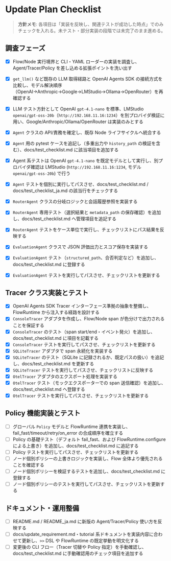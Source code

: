 # Update Plan Checklist

> **方針メモ**: 各項目は「実装を反映し、関連テストが成功した時点」でのみチェックを入れる。未テスト・部分実装の段階では未完了のまま進める。

## 調査フェーズ
- [x] Flow/Node 実行境界と CLI・YAML ローダーの実装を調査し、Agent/Tracer/Policy を差し込める拡張ポイントを洗い出す
- [x] `get_llm()` など既存の LLM 取得経路と OpenAI Agents SDK の接続方式を比較し、モデル解決順序（OpenAI→Anthropic→Google→LMStudio→Ollama→OpenRouter）を再確認する
- [x] LLM テスト方針として OpenAI `gpt-4.1-nano` を標準、LMStudio `openai/gpt-oss-20b`（`http://192.168.11.16:1234`）を別プロバイダ検証に用い、Google/Anthropic/Ollama/OpenRouter は実装のみとする

- [x] `Agent` クラスの API/責務を確定し、既存 Node ライフサイクルへ統合する
- [x] `Agent` 用の pytest ケースを追記し（多重出力や `history_path` の検証を含む）、docs/test_checklist.md に該当項目を追加する
- [x] Agent 系テストは OpenAI `gpt-4.1-nano` を既定モデルとして実行し、別プロバイダ確認は LMStudio (`http://192.168.11.16:1234`, モデル `openai/gpt-oss-20b`) で行う
- [x] `Agent` テストを個別に実行してパスさせ、docs/test_checklist.md / docs/test_checklist_ja.md の該当行をチェックする
- [x] `RouterAgent` クラスの分岐ロジックと会話履歴参照を実装する
- [x] `RouterAgent` 専用テスト（選択結果と `metadata_path` の保存確認）を追加し、docs/test_checklist.md へ管理項目を追記する
- [x] `RouterAgent` テストをケース単位で実行し、チェックリストにパス結果を反映する
- [x] `EvaluationAgent` クラスで JSON 評価出力とスコア保存を実装する
- [x] `EvaluationAgent` テスト（`structured_path`、合否判定など）を追加し、docs/test_checklist.md に登録する
- [x] `EvaluationAgent` テストを実行してパスさせ、チェックリストを更新する

## Tracer クラス実装とテスト
- [x] OpenAI Agents SDK Tracer インターフェース準拠の抽象を整備し、FlowRuntime から注入する経路を設計する
- [x] `ConsoleTracer` アダプタを作成し、Flow/Node span が色分けで出力されることを保証する
- [x] `ConsoleTracer` のテスト（span start/end・イベント発火）を追加し、docs/test_checklist.md に項目を記載する
- [x] `ConsoleTracer` テストを実行してパスさせ、チェックリストを更新する
- [x] `SQLiteTracer` アダプタで span 永続化を実装する
- [x] `SQLiteTracer` のテスト（SQLite に記録されるか、既定パスの扱い）を追記し、docs/test_checklist.md を更新する
- [x] `SQLiteTracer` テストを実行してパスさせ、チェックリストに反映する
- [x] `OtelTracer` アダプタのエクスポート処理を実装する
- [x] `OtelTracer` テスト（モックエクスポーターでの span 送信確認）を追加し、docs/test_checklist.md へ登録する
- [x] `OtelTracer` テストを実行してパスさせ、チェックリストを更新する

## Policy 機能実装とテスト
- [ ] グローバル `Policy` モデルと FlowRuntime 連携を実装し、fail_fast/timeout/retry/on_error の合成順序を確立する
- [ ] Policy の基礎テスト（デフォルト fail_fast、および FlowRuntime.configure による上書き）を追加し、docs/test_checklist.md に追記する
- [ ] Policy テストを実行してパスさせ、チェックリストを更新する
- [ ] ノード個別ポリシーの上書きロジックを実装し、Flow 全体より優先されることを確認する
- [ ] ノード個別ポリシーを検証するテストを追加し、docs/test_checklist.md に登録する
- [ ] ノード個別ポリシーのテストを実行してパスさせ、チェックリストを更新する

## ドキュメント・運用整備
- [ ] README.md / README_ja.md に新版の Agent/Tracer/Policy 使い方を反映する
- [ ] docs/update_requirement.md・tutorial 系ドキュメントを実装内容に合わせて更新し、`>>` DSL や FlowRuntime の既定挙動を明文化する
- [ ] 変更後の CLI フロー（Tracer 切替や Policy 指定）を手動確認し、docs/test_checklist.md に手動確認用のチェック項目を追加する
